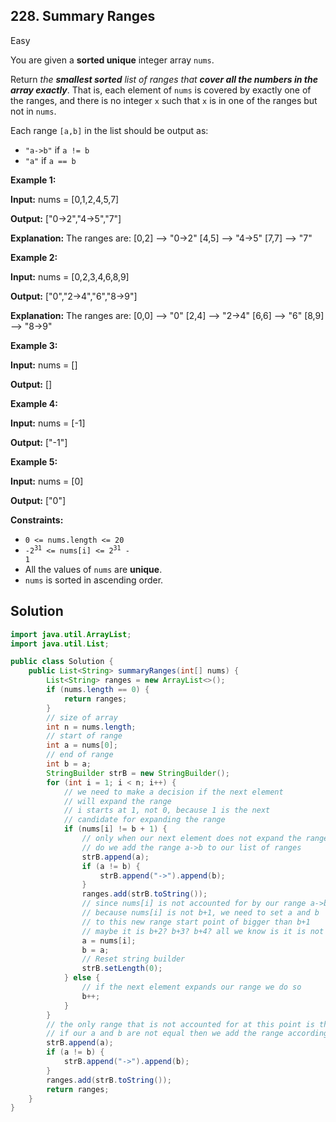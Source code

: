 ## 228\. Summary Ranges

Easy

You are given a **sorted unique** integer array `nums`.

Return _the **smallest sorted** list of ranges that **cover all the numbers in the array exactly**_. That is, each element of `nums` is covered by exactly one of the ranges, and there is no integer `x` such that `x` is in one of the ranges but not in `nums`.

Each range `[a,b]` in the list should be output as:

*   `"a->b"` if `a != b`
*   `"a"` if `a == b`

**Example 1:**

**Input:** nums = [0,1,2,4,5,7]

**Output:** ["0->2","4->5","7"]

**Explanation:** The ranges are: [0,2] --> "0->2" [4,5] --> "4->5" [7,7] --> "7" 

**Example 2:**

**Input:** nums = [0,2,3,4,6,8,9]

**Output:** ["0","2->4","6","8->9"]

**Explanation:** The ranges are: [0,0] --> "0" [2,4] --> "2->4" [6,6] --> "6" [8,9] --> "8->9" 

**Example 3:**

**Input:** nums = []

**Output:** [] 

**Example 4:**

**Input:** nums = [-1]

**Output:** ["-1"] 

**Example 5:**

**Input:** nums = [0]

**Output:** ["0"] 

**Constraints:**

*   `0 <= nums.length <= 20`
*   <code>-2<sup>31</sup> <= nums[i] <= 2<sup>31</sup> - 1</code>
*   All the values of `nums` are **unique**.
*   `nums` is sorted in ascending order.

## Solution

```java
import java.util.ArrayList;
import java.util.List;

public class Solution {
    public List<String> summaryRanges(int[] nums) {
        List<String> ranges = new ArrayList<>();
        if (nums.length == 0) {
            return ranges;
        }
        // size of array
        int n = nums.length;
        // start of range
        int a = nums[0];
        // end of range
        int b = a;
        StringBuilder strB = new StringBuilder();
        for (int i = 1; i < n; i++) {
            // we need to make a decision if the next element
            // will expand the range
            // i starts at 1, not 0, because 1 is the next
            // candidate for expanding the range
            if (nums[i] != b + 1) {
                // only when our next element does not expand the range
                // do we add the range a->b to our list of ranges
                strB.append(a);
                if (a != b) {
                    strB.append("->").append(b);
                }
                ranges.add(strB.toString());
                // since nums[i] is not accounted for by our range a->b
                // because nums[i] is not b+1, we need to set a and b
                // to this new range start point of bigger than b+1
                // maybe it is b+2? b+3? b+4? all we know is it is not b+1
                a = nums[i];
                b = a;
                // Reset string builder
                strB.setLength(0);
            } else {
                // if the next element expands our range we do so
                b++;
            }
        }
        // the only range that is not accounted for at this point is the last range
        // if our a and b are not equal then we add the range accordingly
        strB.append(a);
        if (a != b) {
            strB.append("->").append(b);
        }
        ranges.add(strB.toString());
        return ranges;
    }
}
```